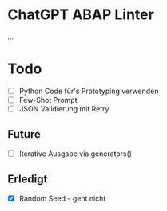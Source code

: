 # ChatGPT ABAP Linter

...

# Todo

- [ ] Python Code für's Prototyping verwenden
- [ ] Few-Shot Prompt
- [ ] JSON Validierung mit Retry

## Future

- [ ] Iterative Ausgabe via generators()

## Erledigt

- [x] Random Seed - geht nicht

